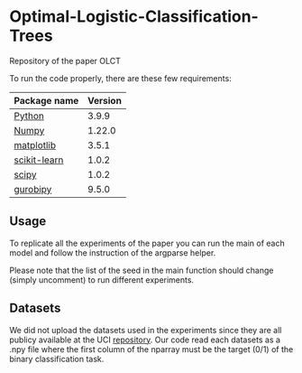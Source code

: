 # Optimal-Logistic-Classification-Trees
Repository of the paper OLCT

To run the code properly, there are these few requirements:

Package name | Version
------------ | -------------
[Python](https://www.python.org/) | 3.9.9
[Numpy](http://www.numpy.org/) | 1.22.0
[matplotlib](https://matplotlib.org/) | 3.5.1 
[scikit-learn](https://scikit-learn.org/stable/) | 1.0.2
[scipy](https://scipy.org/) | 1.0.2
[gurobipy](https://www.gurobi.com/) | 9.5.0


## Usage

To replicate all the experiments of the paper you can run the main of each model and follow the instruction of the argparse helper.

Please note that the list of the seed in the main function should change (simply uncomment) to run different experiments.

## Datasets

We did not upload the datasets used in the experiments since they are all publicy available at the UCI [repository](https://archive.ics.uci.edu/datasets).
Our code read each datasets as a .npy file where the first column of the nparray must be the target (0/1) of the binary classification task.
